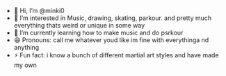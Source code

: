 - 👋 Hi, I’m @minki0
- 👀 I’m interested in Music, drawing, skating, parkour. and pretty much everything thats weird or unique in some way 
- 🌱 I’m currently learning how to make music and do psrkour
- 😄 Pronouns: call me whatever youd like im fine with everythinga nd anything
- ⚡ Fun fact: i know a bunch of different martial art styles and have made my own
